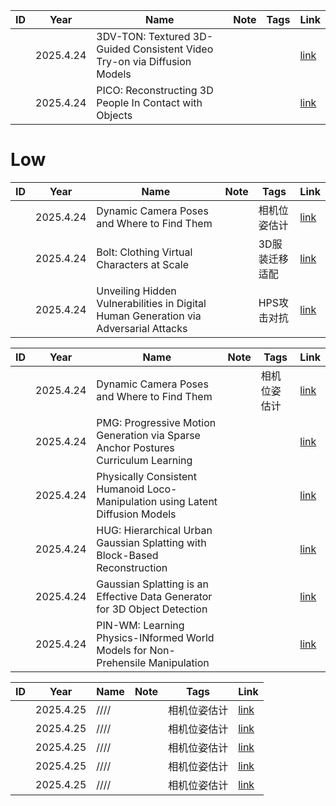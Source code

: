 |ID|Year|Name|Note|Tags|Link|
|---|---|---|---|---|---|
||2025.4.24|3DV-TON: Textured 3D-Guided Consistent Video Try-on via Diffusion Models|||[link](1.md)|
||2025.4.24|PICO: Reconstructing 3D People In Contact with Objects|||[link](4.md)|




# Low

|ID|Year|Name|Note|Tags|Link|
|---|---|---|---|---|---|
||2025.4.24|Dynamic Camera Poses and Where to Find Them||相机位姿估计|[link](2.md)|
||2025.4.24|Bolt: Clothing Virtual Characters at Scale||3D服装迁移适配|[link](3.md)|
||2025.4.24|Unveiling Hidden Vulnerabilities in Digital Human Generation via Adversarial Attacks||HPS攻击对抗|[link](5.md)|

|ID|Year|Name|Note|Tags|Link|
|---|---|---|---|---|---|
||2025.4.24|Dynamic Camera Poses and Where to Find Them||相机位姿估计|[link](2.md)|
||2025.4.24|PMG: Progressive Motion Generation via Sparse Anchor Postures Curriculum Learning|| |[link](6.md)|
||2025.4.24|Physically Consistent Humanoid Loco-Manipulation using Latent Diffusion Models|| |[link](7.md)|
||2025.4.24|HUG: Hierarchical Urban Gaussian Splatting with Block-Based Reconstruction|| |[link](8.md)|
||2025.4.24|Gaussian Splatting is an Effective Data Generator for 3D Object Detection|| |[link](9.md)|
||2025.4.24|PIN-WM: Learning Physics-INformed World Models for Non-Prehensile Manipulation|| |[link](10.md)|

|ID|Year|Name|Note|Tags|Link|
|---|---|---|---|---|---|
||2025.4.25|////||相机位姿估计|[link](11.md)|
||2025.4.25|////||相机位姿估计|[link](12.md)|
||2025.4.25|////||相机位姿估计|[link](13.md)|
||2025.4.25|////||相机位姿估计|[link](14.md)|
||2025.4.25|////||相机位姿估计|[link](15.md)|